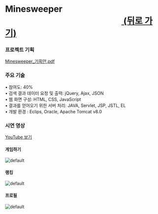 # Minesweeper &nbsp;&nbsp;&nbsp;&nbsp;&nbsp;&nbsp;&nbsp;&nbsp;&nbsp;&nbsp;&nbsp;&nbsp;&nbsp;&nbsp;&nbsp;&nbsp;&nbsp;&nbsp;&nbsp;&nbsp;&nbsp;&nbsp;&nbsp;&nbsp;&nbsp;&nbsp;&nbsp;&nbsp;&nbsp;&nbsp;&nbsp;&nbsp;&nbsp;&nbsp;&nbsp;&nbsp;&nbsp;&nbsp;&nbsp;&nbsp;&nbsp;&nbsp;&nbsp;&nbsp;&nbsp;&nbsp;&nbsp;&nbsp;&nbsp;&nbsp;&nbsp;&nbsp;&nbsp;&nbsp;&nbsp;&nbsp;&nbsp;<a href="https://github.com/penpar/portfolio "> (뒤로 가기)</a>

### 프로젝트 기획

[Minesweeper_기획안.pdf](https://github.com/penpar/Minesweeper/files/2129061/Minesweeper_.pdf)


### 주요 기술
• 참여도: 40% <br/> 
• 검색 결과 데이터 요청 및 출력: jQuery, Ajax, JSON <br/>
• 웹 화면 구성: HTML, CSS, JavaScript <br/>
• 결과를 얻어오기 위한 서버 처리: JAVA, Servlet, JSP, JSTL, EL <br/>
• 개발 환경 : Eclips, Oracle, Apache Tomcat v8.0 <br/>


### 시연 영상
[YouTube 보기](https://www.youtube.com/watch?v=HakVrDmy2ck)

#### 게임하기
![default](https://user-images.githubusercontent.com/17943275/41822627-b1edb25a-782d-11e8-88ef-e362bc7d2336.gif)


#### 랭킹
![default](https://user-images.githubusercontent.com/17943275/41822629-bc06224a-782d-11e8-80b1-f8d21f64a2f0.gif)


#### 프로필
![default](https://user-images.githubusercontent.com/17943275/41822695-c013a532-782e-11e8-9420-9b79b6cbe9b1.gif)
